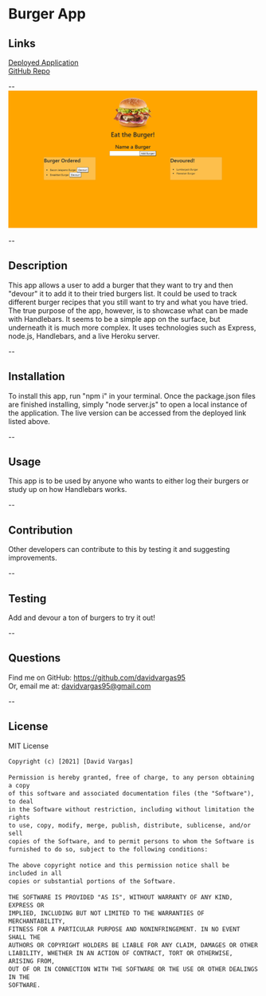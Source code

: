   # Burger App

  ## Links
  [Deployed Application](https://secure-temple-72934.herokuapp.com/)<br>
  [GitHub Repo](https://github.com/davidvargas95/burger-app)

  --
  <br>
  <img src="./public/assets/image/finished-product.png" style="width: 500px;">
  
  --
  
  ## Description
  This app allows a user to add a burger that they want to try and then "devour" it to add it to their tried burgers list. It could be used to track different burger recipes that you still want to try and what you have tried.<br>
  The true purpose of the app, however, is to showcase what can be made with Handlebars. It seems to be a simple app on the surface, but underneath it is much more complex. It uses technologies such as Express, node.js, Handlebars, and a live Heroku server.

  --
  ## Installation
  To install this app, run "npm i" in your terminal. Once the package.json files are finished installing, simply "node server.js" to open a local instance of the application. The live version can be accessed from the deployed link listed above.

  --
  ## Usage
  This app is to be used by anyone who wants to either log their burgers or study up on how Handlebars works. 

  --
  ## Contribution
  Other developers can contribute to this by testing it and suggesting improvements.

  --
  ## Testing
  Add and devour a ton of burgers to try it out!<br>

  --
  ## Questions
  Find me on GitHub: https://github.com/davidvargas95
  <br/>Or, email me at: davidvargas95@gmail.com

  --
  ## License
  MIT License

    Copyright (c) [2021] [David Vargas]
    
    Permission is hereby granted, free of charge, to any person obtaining a copy
    of this software and associated documentation files (the "Software"), to deal
    in the Software without restriction, including without limitation the rights
    to use, copy, modify, merge, publish, distribute, sublicense, and/or sell
    copies of the Software, and to permit persons to whom the Software is
    furnished to do so, subject to the following conditions:
    
    The above copyright notice and this permission notice shall be included in all
    copies or substantial portions of the Software.
    
    THE SOFTWARE IS PROVIDED "AS IS", WITHOUT WARRANTY OF ANY KIND, EXPRESS OR
    IMPLIED, INCLUDING BUT NOT LIMITED TO THE WARRANTIES OF MERCHANTABILITY,
    FITNESS FOR A PARTICULAR PURPOSE AND NONINFRINGEMENT. IN NO EVENT SHALL THE
    AUTHORS OR COPYRIGHT HOLDERS BE LIABLE FOR ANY CLAIM, DAMAGES OR OTHER
    LIABILITY, WHETHER IN AN ACTION OF CONTRACT, TORT OR OTHERWISE, ARISING FROM,
    OUT OF OR IN CONNECTION WITH THE SOFTWARE OR THE USE OR OTHER DEALINGS IN THE
    SOFTWARE.